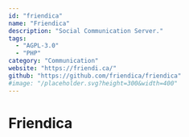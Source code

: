 ```yaml
---
id: "friendica"
name: "Friendica"
description: "Social Communication Server."
tags:
  - "AGPL-3.0"
  - "PHP"
category: "Communication"
website: "https://friendi.ca/"
github: "https://github.com/friendica/friendica"
#image: "/placeholder.svg?height=300&width=400"
---
```


# Friendica
